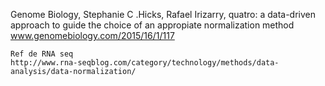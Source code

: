 
Genome Biology, Stephanie C .Hicks, Rafael Irizarry, quatro: a data-driven approach to guide the choice of an appropiate normalization method
www.genomebiology.com/2015/16/1/117

~~~
Ref de RNA seq
http://www.rna-seqblog.com/category/technology/methods/data-analysis/data-normalization/
~~~

